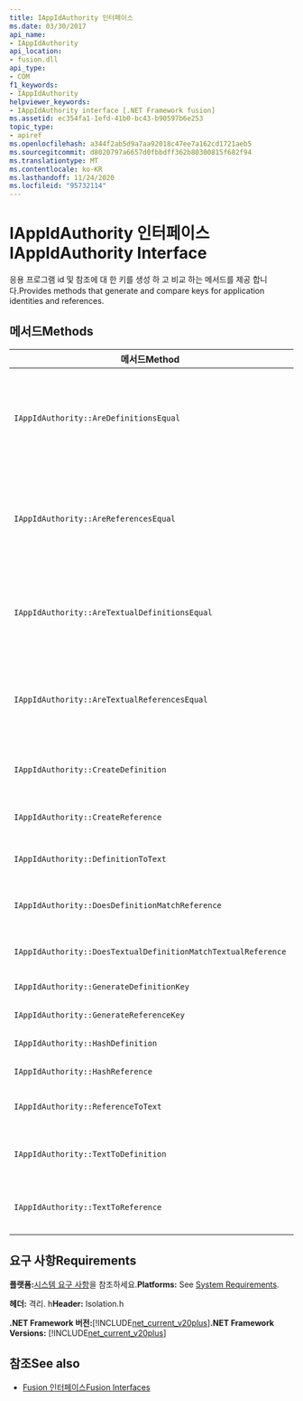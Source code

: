 ```yaml
---
title: IAppIdAuthority 인터페이스
ms.date: 03/30/2017
api_name:
- IAppIdAuthority
api_location:
- fusion.dll
api_type:
- COM
f1_keywords:
- IAppIdAuthority
helpviewer_keywords:
- IAppIdAuthority interface [.NET Framework fusion]
ms.assetid: ec354fa1-1efd-41b0-bc43-b90597b6e253
topic_type:
- apiref
ms.openlocfilehash: a344f2ab5d9a7aa92018c47ee7a162cd1721aeb5
ms.sourcegitcommit: d8020797a6657d0fbbdff362b80300815f682f94
ms.translationtype: MT
ms.contentlocale: ko-KR
ms.lasthandoff: 11/24/2020
ms.locfileid: "95732114"
---
```

# <a name="iappidauthority-interface"></a><span data-ttu-id="f8134-102">IAppIdAuthority 인터페이스</span><span class="sxs-lookup"><span data-stu-id="f8134-102">IAppIdAuthority Interface</span></span>

<span data-ttu-id="f8134-103">응용 프로그램 id 및 참조에 대 한 키를 생성 하 고 비교 하는 메서드를 제공 합니다.</span><span class="sxs-lookup"><span data-stu-id="f8134-103">Provides methods that generate and compare keys for application identities and references.</span></span>  
  
## <a name="methods"></a><span data-ttu-id="f8134-104">메서드</span><span class="sxs-lookup"><span data-stu-id="f8134-104">Methods</span></span>  
  
|<span data-ttu-id="f8134-105">메서드</span><span class="sxs-lookup"><span data-stu-id="f8134-105">Method</span></span>|<span data-ttu-id="f8134-106">설명</span><span class="sxs-lookup"><span data-stu-id="f8134-106">Description</span></span>|  
|------------|-----------------|  
|`IAppIdAuthority::AreDefinitionsEqual`|<span data-ttu-id="f8134-107">지정 된 두 [Idefinitionappid](idefinitionappid-interface.md) 인스턴스가 같은지 여부를 나타내는 값을 가져옵니다.</span><span class="sxs-lookup"><span data-stu-id="f8134-107">Gets a value that indicates whether the two specified [IDefinitionAppId](idefinitionappid-interface.md) instances are equal.</span></span> <span data-ttu-id="f8134-108">IAPPIDAUTHORITY_ARE_DEFINITIONS_EQUAL_FLAG_IGNORE_VERSION 플래그 값을 전달 하 여 해당 버전 정보를 무시할 수 있습니다.</span><span class="sxs-lookup"><span data-stu-id="f8134-108">You can pass the flag value IAPPIDAUTHORITY_ARE_DEFINITIONS_EQUAL_FLAG_IGNORE_VERSION to ignore their respective version information.</span></span>|  
|`IAppIdAuthority::AreReferencesEqual`|<span data-ttu-id="f8134-109">지정 된 두 [Ireferenceappid](ireferenceappid-interface.md) 인스턴스가 같은지 여부를 나타내는 값을 가져옵니다.</span><span class="sxs-lookup"><span data-stu-id="f8134-109">Gets a value that indicates whether the two specified [IReferenceAppId](ireferenceappid-interface.md) instances are equal.</span></span> <span data-ttu-id="f8134-110">IAPPIDAUTHORITY_ARE_REFERENCES_EQUAL_FLAG_IGNORE_VERSION 플래그 값을 전달 하 여 해당 버전 정보를 무시할 수 있습니다.</span><span class="sxs-lookup"><span data-stu-id="f8134-110">You can pass the flag value IAPPIDAUTHORITY_ARE_REFERENCES_EQUAL_FLAG_IGNORE_VERSION to ignore their respective version information.</span></span>|  
|`IAppIdAuthority::AreTextualDefinitionsEqual`|<span data-ttu-id="f8134-111">지정 된 두 문자열 정의가 같은지 여부를 나타내는 값을 가져옵니다.</span><span class="sxs-lookup"><span data-stu-id="f8134-111">Gets a value that indicates whether the two specified string definitions are equal.</span></span> <span data-ttu-id="f8134-112">IAPPIDAUTHORITY_ARE_DEFINITIONS_EQUAL_FLAG_IGNORE_VERSION 플래그 값을 전달 하 여 해당 버전 정보를 무시할 수 있습니다.</span><span class="sxs-lookup"><span data-stu-id="f8134-112">You can pass the flag value IAPPIDAUTHORITY_ARE_DEFINITIONS_EQUAL_FLAG_IGNORE_VERSION to ignore their respective version information.</span></span>|  
|`IAppIdAuthority::AreTextualReferencesEqual`|<span data-ttu-id="f8134-113">지정 된 두 문자열 참조가 같은지 여부를 나타내는 값을 가져옵니다.</span><span class="sxs-lookup"><span data-stu-id="f8134-113">Gets a value that indicates whether the two specified string references are equal.</span></span> <span data-ttu-id="f8134-114">IAPPIDAUTHORITY_ARE_REFERENCES_EQUAL_FLAG_IGNORE_VERSION 플래그 값을 전달 하 여 해당 버전 정보를 무시할 수 있습니다.</span><span class="sxs-lookup"><span data-stu-id="f8134-114">You can pass the flag value IAPPIDAUTHORITY_ARE_REFERENCES_EQUAL_FLAG_IGNORE_VERSION to ignore their respective version information.</span></span>|  
|`IAppIdAuthority::CreateDefinition`|<span data-ttu-id="f8134-115">`IDefinitionAppId`현재 범위에서 어셈블리를 나타내는 새로 생성 된 인스턴스에 대 한 인터페이스 포인터를 가져옵니다.</span><span class="sxs-lookup"><span data-stu-id="f8134-115">Gets an interface pointer to a newly generated `IDefinitionAppId` instance that represents the assembly in the current scope.</span></span>|  
|`IAppIdAuthority::CreateReference`|<span data-ttu-id="f8134-116">`IReferenceAppId`현재 범위에서 어셈블리를 나타내는 새로 만든에 대 한 인터페이스 포인터를 가져옵니다.</span><span class="sxs-lookup"><span data-stu-id="f8134-116">Gets an interface pointer to a newly created `IReferenceAppId` that represents the assembly in the current scope.</span></span>|  
|`IAppIdAuthority::DefinitionToText`|<span data-ttu-id="f8134-117">지정 된 `IDefinitionAppId` 플래그 값을 사용 하 여 지정 된의 문자열 버전을 가져옵니다.</span><span class="sxs-lookup"><span data-stu-id="f8134-117">Gets a string version of the specified `IDefinitionAppId`, using the specified flag values.</span></span>|  
|`IAppIdAuthority::DoesDefinitionMatchReference`|<span data-ttu-id="f8134-118">지정 된와가 같은 어셈블리를 나타내는지 여부를 나타내는 값을 가져옵니다 `IDefinitionAppId` `IReferenceAppId` .</span><span class="sxs-lookup"><span data-stu-id="f8134-118">Gets a value that indicates whether the specified `IDefinitionAppId` and `IReferenceAppId` represent the same assembly.</span></span>|  
|`IAppIdAuthority::DoesTextualDefinitionMatchTextualReference`|<span data-ttu-id="f8134-119">지정 된 정의 문자열과 참조 문자열이 동일한 어셈블리를 나타내는지 여부를 나타내는 값을 가져옵니다.</span><span class="sxs-lookup"><span data-stu-id="f8134-119">Gets a value that indicates whether the specified definition string and reference string represent the same assembly.</span></span>|  
|`IAppIdAuthority::GenerateDefinitionKey`|<span data-ttu-id="f8134-120">지정 된 인스턴스를 나타내는 문자열 키를 가져옵니다 `IDefinitionAppId` .</span><span class="sxs-lookup"><span data-stu-id="f8134-120">Gets a string key that represents the specified `IDefinitionAppId` instance.</span></span>|  
|`IAppIdAuthority::GenerateReferenceKey`|<span data-ttu-id="f8134-121">지정 된 인스턴스를 나타내는 문자열 키를 가져옵니다 `IReferenceAppId` .</span><span class="sxs-lookup"><span data-stu-id="f8134-121">Gets a string key that represents the specified `IReferenceAppId` instance.</span></span>|  
|`IAppIdAuthority::HashDefinition`|<span data-ttu-id="f8134-122">지정 된 인스턴스에 대 한 해시 키를 가져옵니다 `IDefinitionAppId` .</span><span class="sxs-lookup"><span data-stu-id="f8134-122">Gets a hash key for the specified `IDefinitionAppId` instance.</span></span>|  
|`IAppIdAuthority::HashReference`|<span data-ttu-id="f8134-123">지정 된 인스턴스에 대 한 해시 키를 가져옵니다 `IReferenceAppId` .</span><span class="sxs-lookup"><span data-stu-id="f8134-123">Gets a hash key for the specified `IReferenceAppId` instance.</span></span>|  
|`IAppIdAuthority::ReferenceToText`|<span data-ttu-id="f8134-124">지정 된 `IReferenceAppId` 플래그 값을 사용 하 여 지정 된의 문자열 버전을 가져옵니다.</span><span class="sxs-lookup"><span data-stu-id="f8134-124">Gets a string version of the specified `IReferenceAppId`, using the specified flag values.</span></span>|  
|`IAppIdAuthority::TextToDefinition`|<span data-ttu-id="f8134-125">`IDefinitionAppId`지정 된 문자열 키가 참조 하는 어셈블리를 나타내는 인스턴스에 대 한 인터페이스 포인터를 가져옵니다.</span><span class="sxs-lookup"><span data-stu-id="f8134-125">Gets an interface pointer to an `IDefinitionAppId` instance that represents the assembly referenced by the specified string key.</span></span>|  
|`IAppIdAuthority::TextToReference`|<span data-ttu-id="f8134-126">`IReferenceAppId`지정 된 문자열 키가 참조 하는 어셈블리를 나타내는 인스턴스에 대 한 인터페이스 포인터를 가져옵니다.</span><span class="sxs-lookup"><span data-stu-id="f8134-126">Gets an interface pointer to an `IReferenceAppId` instance that represents the assembly referenced by the specified string key.</span></span>|  
  
## <a name="requirements"></a><span data-ttu-id="f8134-127">요구 사항</span><span class="sxs-lookup"><span data-stu-id="f8134-127">Requirements</span></span>  

 <span data-ttu-id="f8134-128">**플랫폼:**[시스템 요구 사항](../../get-started/system-requirements.md)을 참조하세요.</span><span class="sxs-lookup"><span data-stu-id="f8134-128">**Platforms:** See [System Requirements](../../get-started/system-requirements.md).</span></span>  
  
 <span data-ttu-id="f8134-129">**헤더:** 격리. h</span><span class="sxs-lookup"><span data-stu-id="f8134-129">**Header:** Isolation.h</span></span>  
  
 <span data-ttu-id="f8134-130">**.NET Framework 버전:**[!INCLUDE[net_current_v20plus](../../../../includes/net-current-v20plus-md.md)]</span><span class="sxs-lookup"><span data-stu-id="f8134-130">**.NET Framework Versions:** [!INCLUDE[net_current_v20plus](../../../../includes/net-current-v20plus-md.md)]</span></span>  
  
## <a name="see-also"></a><span data-ttu-id="f8134-131">참조</span><span class="sxs-lookup"><span data-stu-id="f8134-131">See also</span></span>

- [<span data-ttu-id="f8134-132">Fusion 인터페이스</span><span class="sxs-lookup"><span data-stu-id="f8134-132">Fusion Interfaces</span></span>](fusion-interfaces.md)
